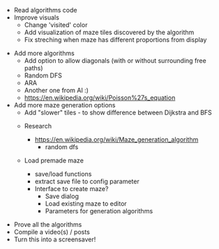 + Read algorithms code
+ Improve visuals
    + Change 'visited' color
    + Add visualization of maze tiles discovered by the algorithm
    + Fix streching when maze has different proportions from display
* Add more algorithms
    -   Add option to allow diagonals (with or without surrounding free paths)
    +   Random DFS
    -   ARA
    -   Another one from AI :)
    -   https://en.wikipedia.org/wiki/Poisson%27s_equation
* Add more maze generation options
    +   Add "slower" tiles - to show difference between Dijkstra and BFS
    *   Research
        * https://en.wikipedia.org/wiki/Maze_generation_algorithm
            + random dfs

    *   Load premade maze
        +   save/load functions
        +   extract save file to config parameter
        *   Interface to create maze?
            +   Save dialog
            -   Load existing maze to editor
            -   Parameters for generation algorithms
- Prove all the algorithms
- Compile a video(s) / posts
- Turn this into a screensaver!

